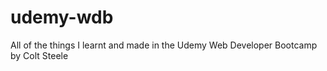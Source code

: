# udemy-wdb
All of the things I learnt and made in the Udemy Web Developer Bootcamp by Colt Steele 
